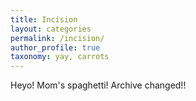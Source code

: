 ```yaml
---
title: Incision
layout: categories
permalink: /incision/
author_profile: true
taxonomy: yay, carrots
---
```

Heyo! Mom's spaghetti! Archive changed!!
